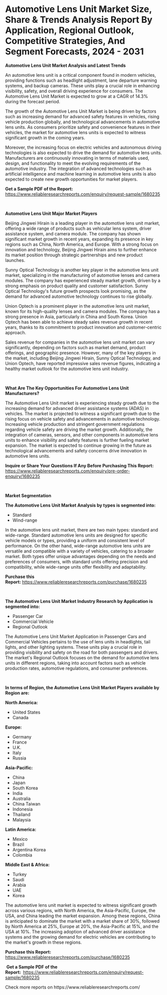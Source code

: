 <p><h1>Automotive Lens Unit Market Size, Share & Trends Analysis Report By Application, Regional Outlook, Competitive Strategies, And Segment Forecasts, 2024 - 2031</h1></p><p><strong>Automotive Lens Unit Market Analysis and Latest Trends</strong></p>
<p><p>An automotive lens unit is a critical component found in modern vehicles, providing functions such as headlight adjustment, lane departure warning systems, and backup cameras. These units play a crucial role in enhancing visibility, safety, and overall driving experience for consumers. The Automotive Lens Unit Market is expected to grow at a CAGR of 14.3% during the forecast period.</p><p>The growth of the Automotive Lens Unit Market is being driven by factors such as increasing demand for advanced safety features in vehicles, rising vehicle production globally, and technological advancements in automotive lens units. As consumers prioritize safety and convenience features in their vehicles, the market for automotive lens units is expected to witness significant growth in the coming years.</p><p>Moreover, the increasing focus on electric vehicles and autonomous driving technologies is also expected to drive the demand for automotive lens units. Manufacturers are continuously innovating in terms of materials used, design, and functionality to meet the evolving requirements of the automotive industry. The integration of advanced technologies such as artificial intelligence and machine learning in automotive lens units is also expected to create new growth opportunities for market players.</p></p>
<p><strong>Get a Sample PDF of the Report:&nbsp;</strong> <a href="https://www.reliableresearchreports.com/enquiry/request-sample/1680235">https://www.reliableresearchreports.com/enquiry/request-sample/1680235</a></p>
<p>&nbsp;</p>
<p><strong>Automotive Lens Unit Major Market Players</strong></p>
<p><p>Beijing Jingwei Hirain is a leading player in the automotive lens unit market, offering a wide range of products such as vehicular lens system, driver assistance system, and camera module. The company has shown significant market growth in recent years, expanding its presence in key regions such as China, North America, and Europe. With a strong focus on innovation and technology, Beijing Jingwei Hirain aims to further enhance its market position through strategic partnerships and new product launches.</p><p>Sunny Optical Technology is another key player in the automotive lens unit market, specializing in the manufacturing of automotive lenses and camera modules. The company has experienced steady market growth, driven by a strong emphasis on product quality and customer satisfaction. Sunny Optical Technology's future growth prospects look promising, as the demand for advanced automotive technology continues to rise globally.</p><p>Union Optech is a prominent player in the automotive lens unit market, known for its high-quality lenses and camera modules. The company has a strong presence in Asia, particularly in China and South Korea. Union Optech has been able to achieve steady sales revenue growth in recent years, thanks to its commitment to product innovation and customer-centric approach.</p><p>Sales revenue for companies in the automotive lens unit market can vary significantly, depending on factors such as market demand, product offerings, and geographic presence. However, many of the key players in the market, including Beijing Jingwei Hirain, Sunny Optical Technology, and Union Optech, have reported impressive sales revenue figures, indicating a healthy market outlook for the automotive lens unit industry.</p></p>
<p>&nbsp;</p>
<p><strong>What Are The Key Opportunities For Automotive Lens Unit Manufacturers?</strong></p>
<p><p>The Automotive Lens Unit market is experiencing steady growth due to the increasing demand for advanced driver assistance systems (ADAS) in vehicles. The market is projected to witness a significant growth due to the rising focus on vehicle safety and advancements in automotive technology. Increasing vehicle production and stringent government regulations regarding vehicle safety are driving the market growth. Additionally, the integration of cameras, sensors, and other components in automotive lens units to enhance visibility and safety features is further fueling market expansion. The market is expected to continue growing in the future as technological advancements and safety concerns drive innovation in automotive lens units.</p></p>
<p><strong>Inquire or Share Your Questions If Any Before Purchasing This Report:</strong> <a href="https://www.reliableresearchreports.com/enquiry/pre-order-enquiry/1680235">https://www.reliableresearchreports.com/enquiry/pre-order-enquiry/1680235</a></p>
<p>&nbsp;</p>
<p><strong>Market Segmentation</strong></p>
<p><strong>The Automotive Lens Unit Market Analysis by types is segmented into:</strong></p>
<p><ul><li>Standard</li><li>Wind-range</li></ul></p>
<p><p>In the automotive lens unit market, there are two main types: standard and wide-range. Standard automotive lens units are designed for specific vehicle models or types, providing a uniform and consistent level of performance. On the other hand, wide-range automotive lens units are versatile and compatible with a variety of vehicles, catering to a broader market. Both types offer unique advantages depending on the needs and preferences of consumers, with standard units offering precision and compatibility, while wide-range units offer flexibility and adaptability.</p></p>
<p><strong>Purchase this Report:&nbsp;</strong><a href="https://www.reliableresearchreports.com/purchase/1680235">https://www.reliableresearchreports.com/purchase/1680235</a></p>
<p>&nbsp;</p>
<p><strong>The Automotive Lens Unit Market Industry Research by Application is segmented into:</strong></p>
<p><ul><li>Passenger Car</li><li>Commercial Vehicle</li><li>Regional Outlook</li></ul></p>
<p><p>The Automotive Lens Unit Market Application in Passenger Cars and Commercial Vehicles pertains to the use of lens units in headlights, tail lights, and other lighting systems. These units play a crucial role in providing visibility and safety on the road for both passengers and drivers. The market's Regional Outlook focuses on the demand for automotive lens units in different regions, taking into account factors such as vehicle production rates, automotive regulations, and consumer preferences.</p></p>
<p>&nbsp;</p>
<p><strong>In terms of Region, the Automotive Lens Unit Market Players available by Region are:</strong></p>
<p>
    <p> <strong> North America: </strong>
        <ul>
            <li>United States</li>
            <li>Canada</li>
        </ul>
        </p> 
    <p> <strong> Europe: </strong>
        <ul>
            <li>Germany</li>
            <li>France</li>
            <li>U.K.</li>
            <li>Italy</li>
            <li>Russia</li>
        </ul>
        </p> 
    <p> <strong> Asia-Pacific: </strong>
        <ul>
            <li>China</li>
            <li>Japan</li>
            <li>South Korea</li>
            <li>India</li>
            <li>Australia</li>
            <li>China Taiwan</li>
            <li>Indonesia</li>
            <li>Thailand</li>
            <li>Malaysia</li>
        </ul>
        </p> 
    <p> <strong> Latin America: </strong>
        <ul>
            <li>Mexico</li>
            <li>Brazil</li>
            <li>Argentina Korea</li>
            <li>Colombia</li>
        </ul>
        </p> 
    <p> <strong> Middle East & Africa: </strong>
        <ul>
            <li>Turkey</li>
            <li>Saudi</li>
            <li>Arabia</li>
            <li>UAE</li>
            <li>Korea</li>
        </ul>
    </p>
    </p>
<p><p>The automotive lens unit market is expected to witness significant growth across various regions, with North America, the Asia-Pacific, Europe, the USA, and China leading the market expansion. Among these regions, China is anticipated to dominate the market with a market share of 30%, followed by North America at 25%, Europe at 20%, the Asia-Pacific at 15%, and the USA at 10%. The increasing adoption of advanced driver assistance systems and the growing demand for electric vehicles are contributing to the market's growth in these regions.</p></p>
<p><strong>Purchase this Report: </strong><a href="https://www.reliableresearchreports.com/purchase/1680235">https://www.reliableresearchreports.com/purchase/1680235</a></p>
<p>&nbsp;<strong>Get a Sample PDF of the Report:&nbsp;&nbsp;</strong><a href="https://www.reliableresearchreports.com/enquiry/request-sample/1680235">https://www.reliableresearchreports.com/enquiry/request-sample/1680235</a></p>
<p><strong></strong></p>
<p>Check more reports on https://www.reliableresearchreports.com/</p>